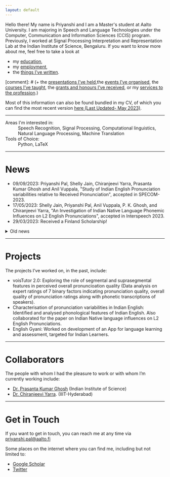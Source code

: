 ```yaml
---
layout: default
---
```


Hello there! My name is Priyanshi and I am a Master's student at Aalto University. I am majoring in Speech and Language Technologies under the Computer, Communication and Information Sciences (CCIS) program. Previously, I worked at Signal Processing Interpretation and Representation Lab at the Indian Institute of Science, Bengaluru.
If you want to know more about me, feel free to take a look at

+ my [education](./education.md),
+ my [employment](./employment.md),
+ the [things I’ve written](./publications.md).

[comment]: # (+ the [presentations I’ve held](./presentations.md),the [events I’ve organised](./events.md), the [courses I’ve taught](./teaching.md), the [grants and honours I’ve received](./financials.md), or my [services to the profession](./services.md).)

Most of this information can also be found bundled in my CV, of which you can find the most recent version [here (Last Updated- May 2023)](/assets/docs/CV___Priyanshi__22_July.pdf).

* * *

<dl>
   <!---
   <dt>Areas of Specialization:</dt>
      <dd>Experimental Philosophy, Need-Based Distributive Justice, Causation</dd>
   <dt>Areas of Competence:</dt>
      <dd>Distributive Justice, Philosophy of Science</dd>
   -->
   <dt>Areas I'm interested in:</dt>
      <dd>Speech Recognition, Signal Processing, Computational linguistics, Natural Language Processing, Machine Translation</dd>
   <dt>Tools of Choice:</dt>
      <dd>Python, LaTeX </dd>
</dl>

* * *

# News

+ 09/09/2023: Priyanshi Pal, Shelly Jain, Chiranjeevi Yarra, Prasanta Kumar Ghosh and Anil Vuppala, "Study of Indian English Pronunciation variabilities relative to Received Pronunciation", accepted in SPECOM-2023.
+ 17/05/2023: Shelly Jain, Priyanshi Pal, Anil Vuppala, P. K. Ghosh, and Chiranjeevi Yarra, "An Investigation of Indian Native Language Phonemic Influences on L2 English Pronunciations", accepted in Interspeech 2023.
+ 29/03/2023: Received a Finland Scholarship! 

<details>
<summary>Old news</summary>
<br>
<ul>
   <li>29/12/2022: Priyanshi Pal, Chiranjeevi Yarra and Prasanta Kumar Ghosh <a href="https://ieeexplore.ieee.org/document/9997873">“voisTUTOR 2.0: A speech corpus with phonetic transcription for pronunciation evaluation of Indian L2 English learners”</a>, is published in IEEE Explore. </li>
   <li> 12/06/2022: Our paper titled "voisTUTOR 2.0: A speech corpus with phonetic transcription for pronunciation evaluation of Indian L2 English learners", is accepted in the Oriental Chapter of International Committee for the Coordination and Standardisation of Speech Databases and Assessment Techniques <a href="https://vlsp.org.vn/cocosda2022/">(O-COCOSDA 2022)</a></li>
   
</ul>
</details>

* * *

# Projects

The projects I’ve worked on, in the past, include:
+ voisTutor 2.0: Exploring the role of segmental and suprasegmental features in perceived overall pronuncioation quality (Data analysis on expert ratings of 7 binary factors indicating pronunciation quality, overall quality of pronunciation ratings along with phonetic transcriptions of speakers).
+ Characterisation of pronunciation variabilities in Indian English: Identified and analysed phonological features of Indian English. Also collaborated for the paper on Indian Native language influences on L2 English Pronunciations.
+ English Gyani: Worked on development of an App for language learning and assessment, targeted for Indian Learners. 

* * *

# Collaborators

The people with whom I had the pleasure to work or with whom I’m currently working include:
+ [Dr. Prasanta Kumar Ghosh](https://ee.iisc.ac.in/~prasantg/) (Indian Institute of Science)
+ [Dr. Chiranjeevi Yarra](https://www.iiit.ac.in/people/faculty/Chiranjeeviyarra/). (IIIT-Hyderabad)

* * *

# Get in Touch

If you want to get in touch, you can reach me at any time via <priyanshi.pal@aalto.fi>

Some places on the internet where you can find me, including but not limited to:
+ [Google Scholar](https://scholar.google.com/citations?hl=en&user=wJH5MgoAAAAJ)
+ [Twitter](https://twitter.com/_Nanpi)
